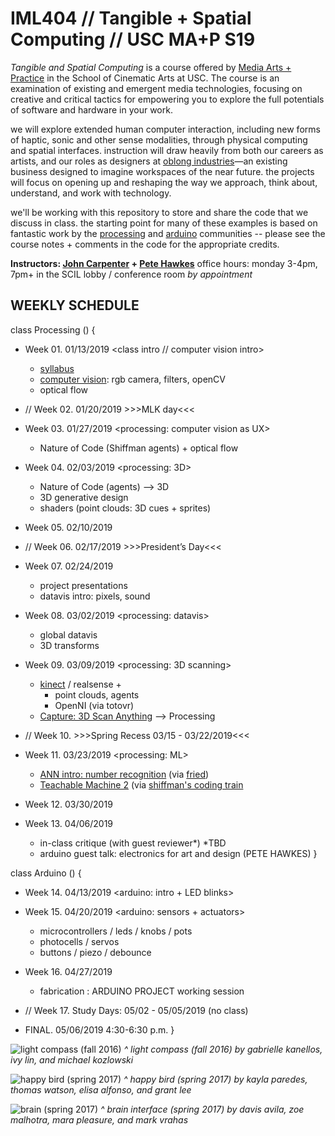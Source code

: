 # IML404 // Tangible + Spatial Computing // USC MA+P S19



_Tangible and Spatial Computing_ is a course offered by [Media Arts + Practice](https://cinema.usc.edu/imap/index.cfm) in the School of Cinematic Arts at USC.  The course is an examination of existing and emergent media technologies, focusing on creative and critical tactics for empowering you to explore the full potentials of software and hardware in your work.

we will explore extended human computer interaction, including new forms of haptic, sonic and other sense modalities, through physical computing and spatial interfaces. instruction will draw heavily from both our careers as artists, and our roles as designers at [oblong industries](http://www.oblong.com)—an existing business designed to imagine workspaces of the near future.  the projects will focus on opening up and reshaping the way we approach, think about, understand, and work with technology.

we'll be working with this repository to store and share the code that we discuss in class. the starting point for many of these examples is based on fantastic work by the [processing](http://www.processing.org/) and [arduino](http://www.arduino.cc/) communities -- please see the course notes + comments in the code for the appropriate credits.

**Instructors: [John Carpenter](http://johnbcarpenter.com) + [Pete Hawkes](https://vimeo.com/petehawkes)**
office hours: monday 3-4pm, 7pm+ in the SCIL lobby / conference room _by appointment_

## WEEKLY SCHEDULE

class Processing () {
- Week 01. 01/13/2019 <class intro // computer vision intro>
  - [syllabus](http://github.com/johnbcarpenter/USC_IML404/blob/master/SYLLABUS/IML404-MAP-SPRING2020.pdf)
  - [computer vision](https://github.com/johnbcarpenter/USC_IML404/tree/master/notes_md/computer-vision.md): rgb camera, filters, openCV
  - optical flow

- // Week 02. 01/20/2019 >>>MLK day<<<

- Week 03. 01/27/2019 <processing: computer vision as UX>
  - Nature of Code (Shiffman agents) + optical flow

- Week 04. 02/03/2019 <processing: 3D>
  - Nature of Code (agents) —> 3D
  - 3D generative design
  - shaders (point clouds: 3D cues + sprites)

- Week 05. 02/10/2019 <PROCESSING PROJECT01 working session>

- // Week 06. 02/17/2019 >>>President’s Day<<<

- Week 07. 02/24/2019 <PROCESSING PROJECT01 REVIEW>
  - project presentations
  - datavis intro: pixels, sound

- Week 08. 03/02/2019 <processing: datavis>
  - global datavis
  - 3D transforms

- Week 09. 03/09/2019 <processing: 3D scanning>
  - [kinect](https://github.com/johnbcarpenter/USC_IML404/tree/master/computer-vision2.md) / realsense +
    - point clouds, agents
    - OpenNI (via totovr)
  - [Capture: 3D Scan Anything](https://apps.apple.com/ca/app/capture-3d-scan-anything/id1444183458) --> Processing

- // Week 10. >>>Spring Recess 03/15 - 03/22/2019<<<

- Week 11. 03/23/2019 <processing: ML>
  - [ANN intro: number recognition](https://github.com/johnbcarpenter/USC_IML404/tree/master/ARTIFICIAL_NEURAL_NETWORKS/Fried_ANN_tutorial) (via [fried](https://medium.com/typeme/lets-code-a-neural-network-from-scratch-part-1-24f0a30d7d62))
  - [Teachable Machine 2](https://teachablemachine.withgoogle.com/train) (via [shiffman's coding train](https://thecodingtrain.com/TeachableMachine/index.html)

- Week 12. 03/30/2019 <PROCESSING PROJECT02 working session>

- Week 13. 04/06/2019 <PROCESSING PROJECT02 REVIEW>
  - in-class critique (with guest reviewer*) *TBD
  - arduino guest talk: electronics for art and design (PETE HAWKES)
}

class Arduino () {
- Week 14. 04/13/2019 <arduino: intro + LED blinks>

- Week 15. 04/20/2019 <arduino: sensors + actuators>
  - microcontrollers / leds / knobs / pots
  - photocells / servos
  - buttons / piezo / debounce

- Week 16. 04/27/2019 <arduino>
  - fabrication : ARDUINO PROJECT working session

- // Week 17. Study Days: 05/02 - 05/05/2019 (no class)

- FINAL. 05/06/2019 4:30-6:30 p.m. <ARDUINO PROJECT REVIEW>
}



![light compass (fall 2016)](https://github.com/johnbcarpenter/USC_IML404_IMAGES/blob/master/images/light-compass-fall16.gif)
_^ light compass (fall 2016) by gabrielle kanellos, ivy lin, and michael kozlowski_

![happy bird (spring 2017)](https://github.com/johnbcarpenter/USC_IML404_IMAGES/blob/master/images/happy-bird-spring17.gif)
_^ happy bird (spring 2017) by kayla paredes, thomas watson, elisa alfonso, and grant lee_

![brain (spring 2017)](https://github.com/johnbcarpenter/USC_IML404_IMAGES/blob/master/images/brain-spring17.gif)
_^ brain interface (spring 2017) by davis avila, zoe malhotra, mara pleasure, and mark vrahas_
